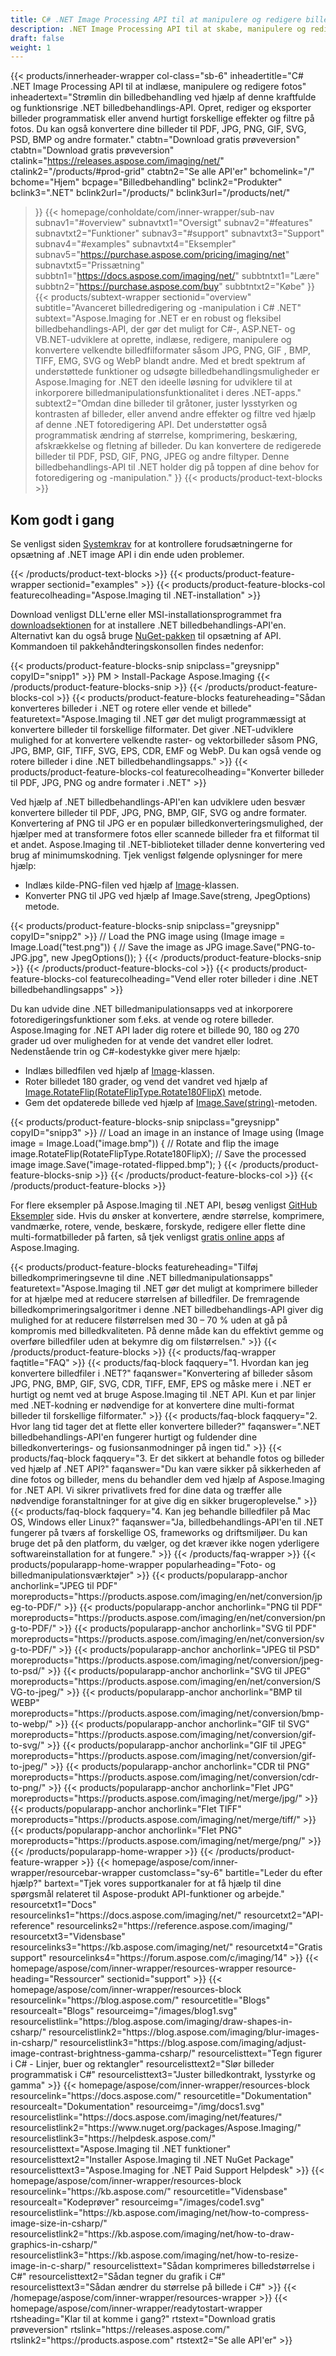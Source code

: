 ```yaml
---
title: C# .NET Image Processing API til at manipulere og redigere billeder
description: .NET Image Processing API til at skabe, manipulere og redigere fotos i C#, ASP.NET eller VB.NET apps. Konverter billeder til PDF-, JPG-, PNG- og GIF-formater.
draft: false
weight: 1
---
```

{{< products/innerheader-wrapper col-class="sb-6"
  inheadertitle="C# .NET Image Processing API til at indlæse, manipulere og redigere fotos"
  inheadertext="Strømlin din billedbehandling ved hjælp af denne kraftfulde og funktionsrige .NET billedbehandlings-API. Opret, rediger og eksporter billeder programmatisk eller anvend hurtigt forskellige effekter og filtre på fotos. Du kan også konvertere dine billeder til PDF, JPG, PNG, GIF, SVG, PSD, BMP og andre formater."
  ctabtn="Download gratis prøveversion"
  ctabtn="Download gratis prøveversion"
  ctalink="https://releases.aspose.com/imaging/net/"
  ctalink2="/products/#prod-grid"
  ctabtn2="Se alle API'er"
  bchomelink="/"
  bchome="Hjem"
  bcpage="Billedbehandling"
  bclink2="Produkter"
  bclink3=".NET"
  bclink2url="/products/"
  bclink3url="/products/net/"
  >}}
{{< homepage/conholdate/com/inner-wrapper/sub-nav 
subnav1="#overview"
subnavtxt1="Oversigt" 
subnav2="#features"
subnavtxt2="Funktioner" 
subnav3="#support"
subnavtxt3="Support" 
subnav4="#examples"
subnavtxt4="Eksempler" 
subnav5="https://purchase.aspose.com/pricing/imaging/net"
subnavtxt5="Prissætning" 
subbtn1="https://docs.aspose.com/imaging/net/"
subbtntxt1="Lære"
subbtn2="https://purchase.aspose.com/buy"
subbtntxt2="Købe"
>}}
   {{< products/subtext-wrapper
   sectionid="overview"
   subtitle="Avanceret billedredigering og -manipulation i C# .NET"
   subtext="Aspose.Imaging for .NET er en robust og fleksibel billedbehandlings-API, der gør det muligt for C#-, ASP.NET- og VB.NET-udviklere at oprette, indlæse, redigere, manipulere og konvertere velkendte billedfilformater såsom JPG, PNG, GIF , BMP, TIFF, EMG, SVG og WebP blandt andre. Med et bredt spektrum af understøttede funktioner og udsøgte billedbehandlingsmuligheder er Aspose.Imaging for .NET den ideelle løsning for udviklere til at inkorporere billedmanipulationsfunktionalitet i deres .NET-apps."
   subtext2="Omdan dine billeder til gråtoner, juster lysstyrken og kontrasten af billeder, eller anvend andre effekter og filtre ved hjælp af denne .NET fotoredigering API. Det understøtter også programmatisk ændring af størrelse, komprimering, beskæring, afskrækkelse og fletning af billeder. Du kan konvertere de redigerede billeder til PDF, PSD, GIF, PNG, JPEG og andre filtyper. Denne billedbehandlings-API til .NET holder dig på toppen af dine behov for fotoredigering og -manipulation."
   >}} 
   {{< products/product-text-blocks >}}
   <h2>Kom godt i gang</h2>
   <p>Se venligst siden <a href="https://docs.aspose.com/imaging/net/system-requirements/">Systemkrav</a> for at kontrollere forudsætningerne for opsætning af .NET image API i din ende uden problemer.</p>
   {{< /products/product-text-blocks >}}
{{< products/product-feature-wrapper
sectionid="examples"
>}} 
{{< products/product-feature-blocks-col
featurecolheading="Aspose.Imaging til .NET-installation"
>}} 
<p>Download venligst DLL'erne eller MSI-installationsprogrammet fra <a href="https://releases.aspose.com/imaging/net/">downloadsektionen</a> for at installere .NET billedbehandlings-API'en. Alternativt kan du også bruge <a href="https://www.nuget.org/packages/Aspose.Imaging/">NuGet-pakken</a> til opsætning af API. Kommandoen til pakkehåndteringskonsollen findes nedenfor:</p>
{{< products/product-feature-blocks-snip
snipclass="greysnipp"
copyID="snipp1"
>}} 
PM > Install-Package Aspose.Imaging 
{{< /products/product-feature-blocks-snip >}}
{{< /products/product-feature-blocks-col >}}
{{< products/product-feature-blocks
featureheading="Sådan konverteres billeder i .NET og rotere eller vende et billede"
featuretext="Aspose.Imaging til .NET gør det muligt programmæssigt at konvertere billeder til forskellige filformater. Det giver .NET-udviklere mulighed for at konvertere velkendte raster- og vektorbilleder såsom PNG, JPG, BMP, GIF, TIFF, SVG, EPS, CDR, EMF og WebP. Du kan også vende og rotere billeder i dine .NET billedbehandlingsapps."
>}} 
{{< products/product-feature-blocks-col
featurecolheading="Konverter billeder til PDF, JPG, PNG og andre formater i .NET"
>}} 
<p>Ved hjælp af .NET billedbehandlings-API'en kan udviklere uden besvær konvertere billeder til PDF, JPG, PNG, BMP, GIF, SVG og andre formater. Konvertering af PNG til JPG er en populær billedkonverteringsmulighed, der hjælper med at transformere fotos eller scannede billeder fra et filformat til et andet. Aspose.Imaging til .NET-biblioteket tillader denne konvertering ved brug af minimumskodning. Tjek venligst følgende oplysninger for mere hjælp:</p>
<ul>
   <li>Indlæs kilde-PNG-filen ved hjælp af <a href="https://reference.aspose.com/imaging/net/aspose.imaging/image">Image</a>-klassen.</li>
   <li>Konverter PNG til JPG ved hjælp af Image.Save(streng, JpegOptions) metode.</li>
</ul>
{{< products/product-feature-blocks-snip
snipclass="greysnipp"
copyID="snipp2"
>}} 
// Load the PNG image
using (Image image = Image.Load("test.png"))
{              
    // Save the image as JPG
    image.Save("PNG-to-JPG.jpg", new JpegOptions());
}
{{< /products/product-feature-blocks-snip >}}
{{< /products/product-feature-blocks-col >}}
{{< products/product-feature-blocks-col
featurecolheading="Vend eller roter billeder i dine .NET billedbehandlingsapps"
>}} 
<p>Du kan udvide dine .NET billedmanipulationsapps ved at inkorporere fotoredigeringsfunktioner som f.eks. at vende og rotere billeder. Aspose.Imaging for .NET API lader dig rotere et billede 90, 180 og 270 grader ud over muligheden for at vende det vandret eller lodret. Nedenstående trin og C#-kodestykke giver mere hjælp:</p>
<ul>
   <li>Indlæs billedfilen ved hjælp af <a href="https://reference.aspose.com/imaging/net/aspose.imaging/image">Image</a>-klassen.</li>
   <li>Roter billedet 180 grader, og vend det vandret ved hjælp af <a href="https://reference.aspose.com/imaging/net/aspose.imaging/image/methods/rotateflip">Image.RotateFlip(RotateFlipType.Rotate180FlipX)</a> metode.</li>
   <li>Gem det opdaterede billede ved hjælp af <a href="https://reference.aspose.com/imaging/net/aspose.imaging.image/save/methods/3">Image.Save(string)</a>-metoden.</li>
</ul>
{{< products/product-feature-blocks-snip
snipclass="greysnipp"
copyID="snipp3"
>}} 
// Load an image in an instance of Image
using (Image image = Image.Load("image.bmp"))
{
    // Rotate and flip the image
    image.RotateFlip(RotateFlipType.Rotate180FlipX);
    // Save the processed image
    image.Save("image-rotated-flipped.bmp");
}
{{< /products/product-feature-blocks-snip >}}
{{< /products/product-feature-blocks-col >}}
{{< /products/product-feature-blocks >}}
   <p class="col-lg-12">For flere eksempler på Aspose.Imaging til .NET API, besøg venligst <a href="https://github.com/aspose-imaging/Aspose.Imaging-for-.NET/tree/master/Examples">GitHub Eksempler</a> side. Hvis du ønsker at konvertere, ændre størrelse, komprimere, vandmærke, rotere, vende, beskære, forskyde, redigere eller flette dine multi-formatbilleder på farten, så tjek venligst <a href="https://products.aspose.app/imaging/family">gratis online apps</a> af Aspose.Imaging.</p>
{{< products/product-feature-blocks
featureheading="Tilføj billedkomprimeringsevne til dine .NET billedmanipulationsapps"
featuretext="Aspose.Imaging til .NET gør det muligt at komprimere billeder for at hjælpe med at reducere størrelsen af billedfiler. De fremragende billedkomprimeringsalgoritmer i denne .NET billedbehandlings-API giver dig mulighed for at reducere filstørrelsen med 30 – 70 % uden at gå på kompromis med billedkvaliteten. På denne måde kan du effektivt gemme og overføre billedfiler uden at bekymre dig om filstørrelsen."
>}} 
   {{< /products/product-feature-blocks >}}
   {{< products/faq-wrapper
   faqtitle="FAQ"
>}} 
   {{< products/faq-block
 faqquery="1. Hvordan kan jeg konvertere billedfiler i .NET?"
 faqanswer="Konvertering af billeder såsom JPG, PNG, BMP, GIF, SVG, CDR, TIFF, EMF, EPS og måske mere i .NET er hurtigt og nemt ved at bruge Aspose.Imaging til .NET API. Kun et par linjer med .NET-kodning er nødvendige for at konvertere dine multi-format billeder til forskellige filformater."
>}} 
   {{< products/faq-block 
 faqquery="2. Hvor lang tid tager det at flette eller konvertere billeder?"
 faqanswer=".NET billedbehandlings-API'en fungerer hurtigt og fuldender dine billedkonverterings- og fusionsanmodninger på ingen tid."
>}} 
   {{< products/faq-block
 faqquery="3. Er det sikkert at behandle fotos og billeder ved hjælp af .NET API?"
 faqanswer="Du kan være sikker på sikkerheden af dine fotos og billeder, mens du behandler dem ved hjælp af Aspose.Imaging for .NET API. Vi sikrer privatlivets fred for dine data og træffer alle nødvendige foranstaltninger for at give dig en sikker brugeroplevelse."
>}} 
   {{< products/faq-block
 faqquery="4. Kan jeg behandle billedfiler på Mac OS, Windows eller Linux?"
 faqanswer="Ja, billedbehandlings-API'en til .NET fungerer på tværs af forskellige OS, frameworks og driftsmiljøer. Du kan bruge det på den platform, du vælger, og det kræver ikke nogen yderligere softwareinstallation for at fungere."
>}} 
   {{< /products/faq-wrapper >}}
   {{< products/popularapp-home-wrapper 
   popularheading="Foto- og billedmanipulationsværktøjer"
>}} 
   {{< products/popularapp-anchor
 anchorlink="JPEG til PDF"
moreproducts="https://products.aspose.com/imaging/en/net/conversion/jpeg-to-PDF/"
>}} 
   {{< products/popularapp-anchor
 anchorlink="PNG til PDF"
moreproducts="https://products.aspose.com/imaging/en/net/conversion/png-to-PDF/"
>}} 
   {{< products/popularapp-anchor
 anchorlink="SVG til PDF"
moreproducts="https://products.aspose.com/imaging/en/net/conversion/svg-to-PDF/"
>}} 
   {{< products/popularapp-anchor
 anchorlink="JPEG til PSD"
moreproducts="https://products.aspose.com/imaging/net/conversion/jpeg-to-psd/"
>}} 
   {{< products/popularapp-anchor
 anchorlink="SVG til JPEG"
moreproducts="https://products.aspose.com/imaging/en/net/conversion/SVG-to-jpeg/"
>}} 
   {{< products/popularapp-anchor
 anchorlink="BMP til WEBP"
moreproducts="https://products.aspose.com/imaging/net/conversion/bmp-to-webp/"
>}} 
   {{< products/popularapp-anchor
 anchorlink="GIF til SVG"
moreproducts="https://products.aspose.com/imaging/net/conversion/gif-to-svg/"
>}} 
   {{< products/popularapp-anchor
 anchorlink="GIF til JPEG"
moreproducts="https://products.aspose.com/imaging/net/conversion/gif-to-jpeg/"
>}} 
   {{< products/popularapp-anchor
 anchorlink="CDR til PNG"
moreproducts="https://products.aspose.com/imaging/net/conversion/cdr-to-png/"
>}} 
   {{< products/popularapp-anchor
 anchorlink="Flet JPG"
moreproducts="https://products.aspose.com/imaging/net/merge/jpg/"
>}} 
   {{< products/popularapp-anchor
 anchorlink="Flet TIFF"
moreproducts="https://products.aspose.com/imaging/net/merge/tiff/"
>}}  
   {{< products/popularapp-anchor
 anchorlink="Flet PNG"
moreproducts="https://products.aspose.com/imaging/net/merge/png/"
>}} 
   {{< /products/popularapp-home-wrapper >}}
   {{< /products/product-feature-wrapper >}}
{{< homepage/aspose/com/inner-wrapper/resourcebar-wrapper
customclass="sy-6"
bartitle="Leder du efter hjælp?"
bartext="Tjek vores supportkanaler for at få hjælp til dine spørgsmål relateret til Aspose-produkt API-funktioner og arbejde."
 resourcetxt1="Docs"
 resourcelinks1="https://docs.aspose.com/imaging/net/"
 resourcetxt2="API-reference"
 resourcelinks2="https://reference.aspose.com/imaging/" 
 resourcetxt3="Vidensbase"
 resourcelinks3="https://kb.aspose.com/imaging/net/"
 resourcetxt4="Gratis support"
 resourcelinks4="https://forum.aspose.com/c/imaging/14"
 >}}
{{< homepage/aspose/com/inner-wrapper/resources-wrapper
 resource-heading="Ressourcer"
 sectionid="support"
 >}}
{{< homepage/aspose/com/inner-wrapper/resources-block
 resourcelink="https://blog.aspose.com/"
 resourcetitle="Blogs"
 resourcealt="Blogs"
 resourceimg="/images/blog1.svg"
 resourcelistlink="https://blog.aspose.com/imaging/draw-shapes-in-csharp/"
 resourcelistlink2="https://blog.aspose.com/imaging/blur-images-in-csharp/"
 resourcelistlink3="https://blog.aspose.com/imaging/adjust-image-contrast-brightness-gamma-csharp/"
 resourcelisttext="Tegn figurer i C# - Linjer, buer og rektangler"
 resourcelisttext2="Slør billeder programmatisk i C#"
 resourcelisttext3="Juster billedkontrakt, lysstyrke og gamma"
>}} 
{{< homepage/aspose/com/inner-wrapper/resources-block
 resourcelink="https://docs.aspose.com/"
 resourcetitle="Dokumentation"
 resourcealt="Dokumentation"
 resourceimg="/img/docs1.svg"
 resourcelistlink="https://docs.aspose.com/imaging/net/features/"
 resourcelistlink2="https://www.nuget.org/packages/Aspose.Imaging/"
 resourcelistlink3="https://helpdesk.aspose.com/"
 resourcelisttext="Aspose.Imaging til .NET funktioner"
 resourcelisttext2="Installer Aspose.Imaging til .NET NuGet Package"
 resourcelisttext3="Aspose.Imaging for .NET Paid Support Helpdesk"
>}} 
{{< homepage/aspose/com/inner-wrapper/resources-block
 resourcelink="https://kb.aspose.com/"
 resourcetitle="Vidensbase"
 resourcealt="Kodeprøver"
 resourceimg="/images/code1.svg"
 resourcelistlink="https://kb.aspose.com/imaging/net/how-to-compress-image-size-in-csharp/"
 resourcelistlink2="https://kb.aspose.com/imaging/net/how-to-draw-graphics-in-csharp/"
 resourcelistlink3="https://kb.aspose.com/imaging/net/how-to-resize-image-in-c-sharp/"
 resourcelisttext="Sådan komprimeres billedstørrelse i C#"
resourcelisttext2="Sådan tegner du grafik i C#"
resourcelisttext3="Sådan ændrer du størrelse på billede i C#"
>}} 
{{< /homepage/aspose/com/inner-wrapper/resources-wrapper >}}
{{< homepage/aspose/com/inner-wrapper/readytostart-wrapper
rtsheading="Klar til at komme i gang?"
rtstext="Download gratis prøveversion"
rtslink="https://releases.aspose.com/"
rtslink2="https://products.aspose.com"
rtstext2="Se alle API'er"
>}} 

